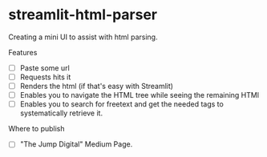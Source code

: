 # streamlit-html-parser
Creating a mini UI to assist with html parsing.

Features
- [ ] Paste some url 
- [ ] Requests hits it 
- [ ] Renders the html (if that's easy with Streamlit)
- [ ] Enables you to navigate the HTML tree while seeing the remaining HTMl
- [ ] Enables you to search for freetext and get the needed tags to systematically retrieve it.

Where to publish 
- [ ] "The Jump Digital" Medium Page.
